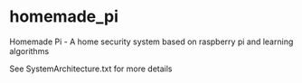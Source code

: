 homemade_pi
===========

Homemade Pi - A home security system based on raspberry pi and learning algorithms

See SystemArchitecture.txt for more details
